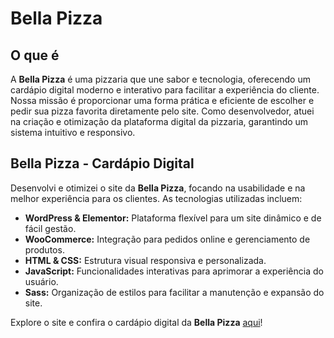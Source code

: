 # Bella Pizza

## O que é

A **Bella Pizza** é uma pizzaria que une sabor e tecnologia, oferecendo um cardápio digital moderno e interativo para facilitar a experiência do cliente. Nossa missão é proporcionar uma forma prática e eficiente de escolher e pedir sua pizza favorita diretamente pelo site. Como desenvolvedor, atuei na criação e otimização da plataforma digital da pizzaria, garantindo um sistema intuitivo e responsivo.

## Bella Pizza - Cardápio Digital

Desenvolvi e otimizei o site da **Bella Pizza**, focando na usabilidade e na melhor experiência para os clientes. As tecnologias utilizadas incluem:

- **WordPress & Elementor:** Plataforma flexível para um site dinâmico e de fácil gestão.
- **WooCommerce:** Integração para pedidos online e gerenciamento de produtos.
- **HTML & CSS:** Estrutura visual responsiva e personalizada.
- **JavaScript:** Funcionalidades interativas para aprimorar a experiência do usuário.
- **Sass:** Organização de estilos para facilitar a manutenção e expansão do site.

Explore o site e confira o cardápio digital da **Bella Pizza** [aqui](https://bellapizza.maodeforca.com)!
